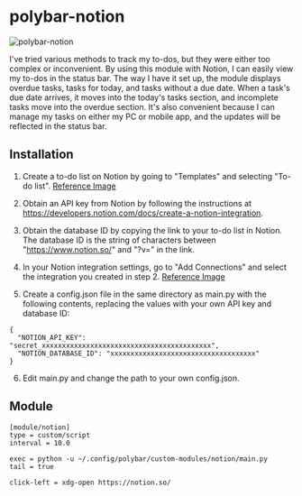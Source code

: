 # polybar-notion

![polybar-notion](https://user-images.githubusercontent.com/38134965/230176803-1378caa4-b06d-4d70-aa1b-fafc54b03c0e.png)

I've tried various methods to track my to-dos, but they were either too complex or inconvenient. By using this module with Notion, I can easily view my to-dos in the status bar. The way I have it set up, the module displays overdue tasks, tasks for today, and tasks without a due date. When a task's due date arrives, it moves into the today's tasks section, and incomplete tasks move into the overdue section. It's also convenient because I can manage my tasks on either my PC or mobile app, and the updates will be reflected in the status bar.

## Installation

1. Create a to-do list on Notion by going to "Templates" and selecting "To-do list". [Reference Image](https://user-images.githubusercontent.com/38134965/230175312-c043727e-b9c1-46d0-af93-2d8fdaf6343c.png)

2. Obtain an API key from Notion by following the instructions at https://developers.notion.com/docs/create-a-notion-integration.

3. Obtain the database ID by copying the link to your to-do list in Notion. The database ID is the string of characters between "https://www.notion.so/" and "?v=" in the link.

4. In your Notion integration settings, go to "Add Connections" and select the integration you created in step 2. [Reference Image](https://user-images.githubusercontent.com/38134965/230175322-4e1f56bd-fa40-4770-acdb-1a69b3e141f8.png)

5. Create a config.json file in the same directory as main.py with the following contents, replacing the values with your own API key and database ID:

```
{
  "NOTION_API_KEY": "secret_xxxxxxxxxxxxxxxxxxxxxxxxxxxxxxxxxxxxxxxxxx",
  "NOTION_DATABASE_ID": "xxxxxxxxxxxxxxxxxxxxxxxxxxxxxxxxxxxx"
}
```

6. Edit main.py and change the path to your own config.json.

## Module

```
[module/notion]
type = custom/script
interval = 10.0

exec = python -u ~/.config/polybar/custom-modules/notion/main.py
tail = true

click-left = xdg-open https://notion.so/
```
